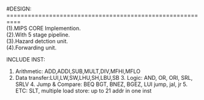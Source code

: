  #DESIGN:<br/>
 ==========================================================<br/>
   (1).MIPS CORE Implemention. <br/>
   (2).With 5 stage pipeline. <br/>
   (3).Hazard detction unit.  <br/>
   (4).Forwarding unit. <br/>

INCLUDE INST:
1. Arithmetic: ADD,ADDI,SUB,MULT,DIV,MFHI,MFLO 
2. Data transfer:LUI,LW,SW,LHU,SH,LBU,SB 
	3. Logic: 
		AND,
		OR, 
		ORI, 
		SRL, 
		SRLV
	4. Jump & Compare: 
		BEQ
		BGT,
		BNEZ,
		BGEZ,
		LUI 
		jump, 
		jal, 
		jr 
	5. ETC:
		SLT,
		multiple load store: up to 21 addr in one inst
		
